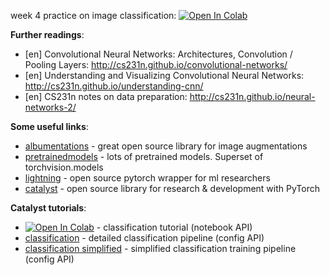 week 4 practice on image classification:
[![Open In Colab](https://colab.research.google.com/assets/colab-badge.svg)](https://colab.research.google.com/github/girafe-ai/ml-mipt/blob/basic_f20/week0_11_CNN/week0_11_cnn_seminar.ipynb)


__Further readings__:
* [en] Convolutional Neural Networks: Architectures, Convolution / Pooling Layers: http://cs231n.github.io/convolutional-networks/
* [en] Understanding and Visualizing Convolutional Neural Networks: http://cs231n.github.io/understanding-cnn/
* [en] CS231n notes on data preparation: http://cs231n.github.io/neural-networks-2/


__Some useful links__:
* [albumentations](https://github.com/albumentations-team/albumentations) - great open source library for image augmentations
* [pretrainedmodels](https://github.com/Cadene/pretrained-models.pytorch/tree/master/pretrainedmodels/models) - lots of pretrained models. Superset of torchvision.models
* [lightning](https://github.com/PyTorchLightning/pytorch-lightning) - open source pytorch wrapper for ml researchers
* [catalyst](https://github.com/catalyst-team/catalyst) - open source library for research & development with PyTorch

__Catalyst tutorials__:
* [![Open In Colab](https://colab.research.google.com/assets/colab-badge.svg)](https://colab.research.google.com/github/catalyst-team/catalyst/blob/master/examples/notebooks/classification-tutorial.ipynb) - classification tutorial (notebook API)
* [classification](https://github.com/catalyst-team/classification) - detailed classification pipeline (config API)
* [classification simplified](https://github.com/Podidiving/catalyst-tutorial) - simplified classification training pipeline (config API)
